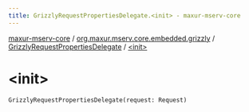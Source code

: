 ```yaml
---
title: GrizzlyRequestPropertiesDelegate.<init> - maxur-mserv-core
---
```


[maxur-mserv-core](../../index.html) / [org.maxur.mserv.core.embedded.grizzly](../index.html) / [GrizzlyRequestPropertiesDelegate](index.html) / [&lt;init&gt;](.)

# &lt;init&gt;

`GrizzlyRequestPropertiesDelegate(request: Request)`